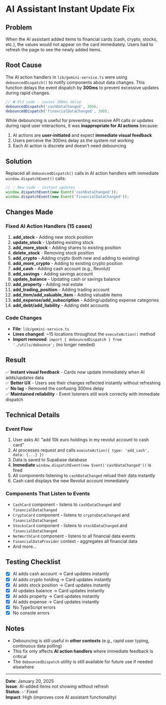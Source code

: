 # AI Assistant Instant Update Fix

## Problem
When the AI assistant added items to financial cards (cash, crypto, stocks, etc.), the values would not appear on the card immediately. Users had to refresh the page to see the newly added items.

## Root Cause
The AI action handlers in `lib/gemini-service.ts` were using `debouncedDispatch()` to notify components about data changes. This function delays the event dispatch by **300ms** to prevent excessive updates during rapid changes.

```typescript
// ❌ Old code - causes 300ms delay
debouncedDispatch('cashDataChanged', 300);
debouncedDispatch('financialDataChanged', 300);
```

While debouncing is useful for preventing excessive API calls or updates during rapid user interactions, it was **inappropriate for AI actions** because:
1. AI actions are **user-initiated** and expect **immediate visual feedback**
2. Users perceive the 300ms delay as the system not working
3. Each AI action is discrete and doesn't need debouncing

## Solution
Replaced all `debouncedDispatch()` calls in AI action handlers with immediate `window.dispatchEvent()` calls:

```typescript
// ✅ New code - instant updates
window.dispatchEvent(new Event('cashDataChanged'));
window.dispatchEvent(new Event('financialDataChanged'));
```

## Changes Made

### Fixed AI Action Handlers (15 cases)
1. **add_stock** - Adding new stock position
2. **update_stock** - Updating existing stock
3. **add_more_stock** - Adding shares to existing position
4. **delete_stock** - Removing stock position
5. **add_crypto** - Adding crypto (both new and adding to existing)
6. **add_more_crypto** - Adding to existing crypto position
7. **add_cash** - Adding cash account (e.g., Revolut)
8. **add_savings** - Adding savings account
9. **update_balance** - Updating cash or savings balance
10. **add_property** - Adding real estate
11. **add_trading_position** - Adding trading account
12. **add_item/add_valuable_item** - Adding valuable items
13. **add_expense/add_subscription** - Adding/updating expense categories
14. **add_debt/add_liability** - Adding debt accounts

### Code Changes
- **File**: `lib/gemini-service.ts`
- **Lines changed**: ~15 locations throughout the `executeAction()` method
- **Import removed**: `import { debouncedDispatch } from './utils/debounce';` (no longer needed)

## Result
✅ **Instant visual feedback** - Cards now update immediately when AI adds/updates data  
✅ **Better UX** - Users see their changes reflected instantly without refreshing  
✅ **No lag** - Removed the confusing 300ms delay  
✅ **Maintained reliability** - Event listeners still work correctly with immediate dispatch  

## Technical Details

### Event Flow
1. User asks AI: "add 10k euro holdings in my revolut account to cash card"
2. AI processes request and calls `executeAction({ type: 'add_cash', data: {...} })`
3. Data is saved to Supabase database
4. **Immediate** `window.dispatchEvent(new Event('cashDataChanged'))` is fired
5. All components listening to `cashDataChanged` reload their data instantly
6. Cash card displays the new Revolut account immediately

### Components That Listen to Events
- `CashCard` component - listens to `cashDataChanged` and `financialDataChanged`
- `CryptoCard` component - listens to `cryptoDataChanged` and `financialDataChanged`
- `StocksCard` component - listens to `stockDataChanged` and `financialDataChanged`
- `NetWorthCard` component - listens to all financial data events
- `FinancialDataProvider` context - aggregates all financial data
- And more...

## Testing Checklist
- [x] AI adds cash account → Card updates instantly
- [x] AI adds crypto holding → Card updates instantly
- [x] AI adds stock position → Card updates instantly
- [x] AI updates balance → Card updates instantly
- [x] AI adds property → Card updates instantly
- [x] AI adds expense → Card updates instantly
- [x] No TypeScript errors
- [x] No console errors

## Notes
- Debouncing is still useful in **other contexts** (e.g., rapid user typing, continuous data polling)
- This fix only affects **AI action handlers** where immediate feedback is critical
- The `debouncedDispatch` utility is still available for future use if needed elsewhere

---

**Date**: January 20, 2025  
**Issue**: AI-added items not showing without refresh  
**Status**: ✅ Fixed  
**Impact**: High (improves core AI assistant functionality)
